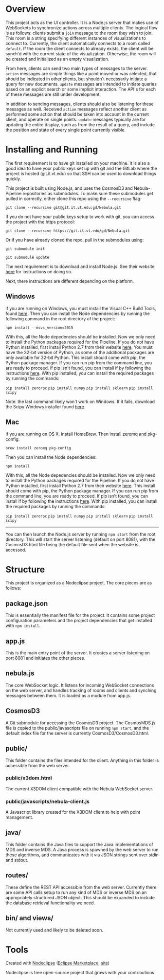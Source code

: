 # Overview
This project acts as the UI controller. It is a Node.js server that makes use of WebSockets to synchronize actions across multiple clients. The logical flow is as follows: clients submit a `join` message to the room they wish to join. This room is a string specifying different instances of visualizations to connect to. Currently, the client automatically connects to a room called `default`. If the room the client connects to already exists, the client will be synch'd with the current state of the visualization. Otherwise, the room will be created and initialized as an empty visualization.

From here, clients can send two main types of messages to the server. `action` messages are simple things like a point moved or was selected, that should be indicated in other clients, but shouldn't necessarily initiate a query for new documents. `update` messages are intended to initiate queries based on an explicit search or some implicit interaction. The API's for each of these messages are still under development.

In addition to sending messages, clients should also be listening for these messages as well. Received `action` messages reflect another client as performed some action that should be taken into account in the current client, and operate on single points. `update` messages typically are for updating the entire display, such as from the result of a query, and include the position and state of every single point currently visible.


# Installing and Running
The first requirement is to have git installed on your machine. It is also a good idea to have your public keys set up with git and the GitLab where the project is hosted (git.it.vt.edu) so that SSH can be used to download things quickly.

This project is built using Node.js, and uses the CosmosD3 and Nebula-Pipeline repositories as submodules. To make sure these submodules get pulled in correctly, either clone this repo using the `--recursive` flag:

``git clone --recursive git@git.it.vt.edu:gd/Nebula.git``

If you do not have your public keys setup to work with git, you can access the project with the https protocol:

``git clone --recursive https://git.it.vt.edu/gd/Nebula.git``

Or if you have already cloned the repo, pull in the submodules using:

``git submodule init``

``git submodule update``

The next requirement is to download and install Node.js. See their website [here](nodejs.org) for instructions on doing so. 

Next, there instructions are different depending on the platform.

## Windows
if you are running on Windows, you must install the Visual C++ Build Tools, found [here](https://www.microsoft.com/en-us/download/details.aspx?id=49983). Then you can install the Node dependencies by running the following command in the root directory of the project:

``npm install --msvs_version=2015``

With this, all the Node depedencies should be installed. Now we only need to install the Python packages required for the Pipeline. If you do not have Python installed, first install Python 2.7 from their website [here](https://www.python.org/downloads/release/python-2711/). You must have the 32-bit version of Python, as some of the additional packages are only available for 32-bit Python. This install should come with pip, the Python package manager. If you can run pip from the command line, you are ready to proceed. If pip isn't found, you can install if by following the instructions [here](https://pip.pypa.io/en/stable/installing/). With pip installed, you can install the required packages by running the commands:

``pip install zerorpc``
``pip install numpy``
``pip install sklearn``
``pip install scipy``

Note: the last command likely won't work on Windows. If it fails, download the Scipy Windows installer found [here](https://github.com/scipy/scipy/releases/download/v0.16.0/scipy-0.16.0-win32-superpack-python2.7.exe)


## Mac
If you are running on OS X, Install HomeBrew. Then install zeromq and pkg-config:

``brew install zeromq pkg-config``

Then you can install the Node dependencies:

``npm install``

With this, all the Node depedencies should be installed. Now we only need to install the Python packages required for the Pipeline. If you do not have Python installed, first install Python 2.7 from their website [here](https://www.python.org/downloads/release/python-2711/). This install should come with pip, the Python package manager. If you can run pip from the command line, you are ready to proceed. If pip isn't found, you can install if by following the instructions [here](https://pip.pypa.io/en/stable/installing/). With pip installed, you can install the required packages by running the commands:

``pip install zerorpc``
``pip install numpy`` 
``pip install sklearn``
``pip install scipy``

--------------------------------------------------------------------------------------

You can then launch the Node.js server by running `npm start` from the root directory. This will start the server listening (default on port 8081), with the CosmosD3.html file being the default file sent when the website is accessed.

# Structure
This project is organized as a Nodeclipse project. The core pieces are as follows:

## package.json
This is essentially the manifest file for the project. It contains some project configuration parameters and the project dependencies that get installed with `npm install`.

## app.js
This is the main entry point of the server. It creates a server listening on port 8081 and initiates the other pieces.

## nebula.js
The core WebSocket logic. It listens for incoming WebSocket connections on the web server, and handles tracking of rooms and clients and synching messages between them. It is loaded as a module from app.js.

## CosmosD3
A Git submodule for accessing the CosmosD3 project. The CosmosMDS.js file is copied to the public/javascripts file on running `npm start`, and the default index file for the server is currently CosmosD3/CosmosD3.html.

## public/
This folder contains the files intended for the client. Anything in this folder is accessible from the web server.

### public/x3dom.html
The current X3DOM client compatible with the Nebula WebSocket server.

### public/javascripts/nebula-client.js
A Javascript library created for the X3DOM client to help with point management.

## java/
This folder contains the Java files to support the Java implementations of MDS and inverse MDS. A Java process is spawned by the web server to run these algorithms, and communicates with it via JSON strings sent over stdin and stdout.

## routes/
These define the REST API accessible from the web server. Currently there are some API calls setup to run any kind of MDS or inverse MDS on an appropriately structured JSON object. This should be expanded to include the database retrieval functionality we need.

## bin/ and views/
Not currently used and likely to be deleted soon.


# Tools

Created with [Nodeclipse](https://github.com/Nodeclipse/nodeclipse-1)
 ([Eclipse Marketplace](http://marketplace.eclipse.org/content/nodeclipse), [site](http://www.nodeclipse.org))   

Nodeclipse is free open-source project that grows with your contributions.
